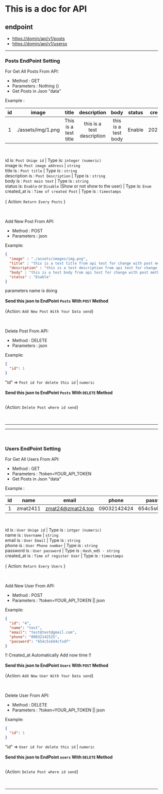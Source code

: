 # This is a doc for API

## endpoint
<ul>
    <li><a href="#">https://domin/api/v1/posts</a></li>
    <li><a href="#">https://domin/api/v1/userss</a></li>
</ul>

<hr>

### Posts EndPoint Setting
<p>For Get All Posts From API: </p>
<ul>
    <li>Method : GET</li>
    <li>Parameters : Nothing ()</li>
    <li>Get Posts in Json "data"</li>
</ul>
Example :

|  id  |       image        |         title         |        description         |              body              |    status    |  created_at  |
|:----:|:------------------:|:---------------------:|:--------------------------:|:------------------------------:|:------------:|:------------:|
|  1   | ./assets/img/1.png | This is a test title  | this is a test description |      this is a test body       |    Enable    |  2023/11/24  |
<br>

id is: `Post Uniqe id` | Type is: `integer (numeric)`<br>
image is: `Post image address` | `string`<br>
title is : `Post title` | Type is : `string`<br>
description is : `Post Description` | Type is : `string`<br>
body is : `Post main text` | Type is : `string`<br>
status is: `Enable` or `Disable` (Show or not show to the user) | Type is: `Enum`<br>
created_at is : `Time of created Post` | Type is : `timestamps`<br><br>
{
Action: `Return Every Posts`
}<br><br><br>

<p>Add New Post From API: </p>
<ul>
    <li>Method : POST</li>
    <li>Parameters : json</li>
</ul>

Example:
```JSON
{
  "image" : "./assets/images/img.png",
  "title" : "this is a test title from api test for change with post method",
  "description" : "this is a test description from api test for change with post method",
  "body" : "this is a test body from api test for change with post method",
  "status" : "Enable"
}
```
parameters name is doing <br><br>
**Send this json to EndPoint `Posts` With `POST` Method**
<br><br>
{Action: `Add New Post With Your Data send`}<br><br><br>


<p>Delete Post From API: </p>
<ul>
    <li>Method : DELETE</li>
    <li>Parameters : json</li>
</ul>

Example:
```JSON
{
  "id": 1
}
```

"id" => `Post id for delete this id` | `numeric` <br><br>
**Send this json to EndPoint `Posts` With `DELETE` Method**<br><br>

{Action: `Delete Post where id send`}<br><br><br>

<hr><hr> <br>

### Users EndPoint Setting
<p>For Get All Users From API: </p>
<ul>
    <li>Method : GET</li>
    <li>Parameters : ?token=YOUR_API_TOKEN</li>
    <li>Get Posts in Json "data"</li>
</ul>
Example :

|  id  |   name   |       email       |    phone    |      password      |  created_at   |
|:----:|:--------:|:-----------------:|:-----------:|:------------------:|:-------------:|
|  1   | zmat2411 | zmat24@zmat24.top | 09032142424 |   654c5s6d4cfsdf   |  2023/11/24   |
<br>

id is : `User Uniqe id` | Type is : `intger (numeric)`<br>
name is : `Username` | `string`<br>
email is : `User Email` | Type is : `string`<br>
phone is : `User Phone number` | Type is : `string`<br>
password is : `User password` | Type is : `Hash_md5 - string`<br>
created_at is : `Time of register User` | Type is : `timestamps`<br><br>
{
Action: `Return Every Users`
}<br><br><br>

<p>Add New User From API: </p>
<ul>
    <li>Method : POST</li>
    <li>Parameters : ?token=YOUR_API_TOKEN || json</li>
</ul>

Example:
```JSON
{
  "id": "4",
  "name": "test",
  "email": "test@test@gmail.com",
  "phone": "09032142525",
  "password": "654c5s6d4cfsdf"
}
```

!! Created_at Automatically Add now time !!<br><br>
**Send this json to EndPoint `Users` With `POST` Method**
<br><br>
{Action: `Add New User With Your Data send`}<br><br><br>


<p>Delete User From API: </p>
<ul>
    <li>Method : DELETE</li>
    <li>Parameters : ?token=YOUR_API_TOKEN || json</li>
</ul>

Example:
```JSON
{
  "id": 1
}
```

"id" => `User id for delete this id` | `numeric` <br><br>
**Send this json to EndPoint `users` With `DELETE` Method**<br><br>

{Action: `Delete Post where id send`}<br><br><br>


<hr>
